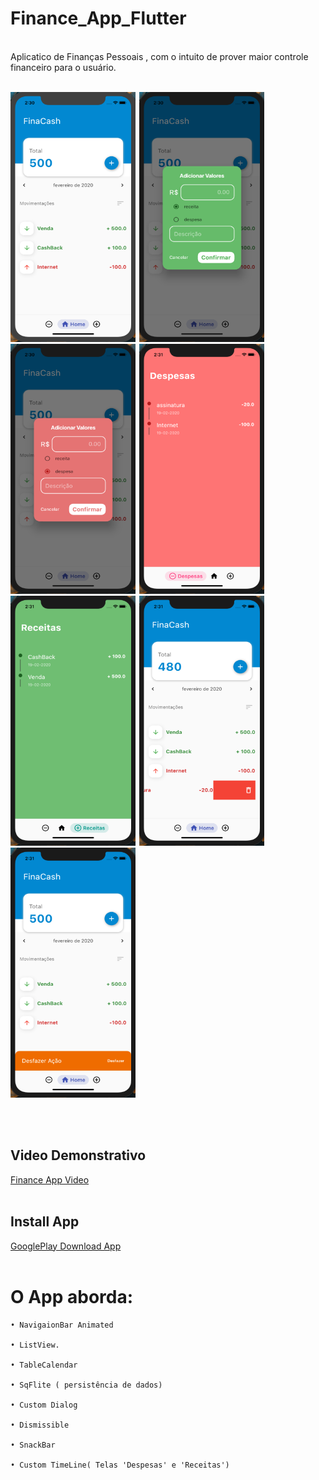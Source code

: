 # Finance_App_Flutter
<br>
Aplicatico de Finanças Pessoais , com o intuito de prover maior controle financeiro para o usuário.
<br><br>
<div align="left">
  
 <img  width="200" height="400" src="finacash/assets/print_1.png"><span style="padding-left:2px"></span>
 <img  width="200" height="400" src="finacash/assets/print_2.png"><span style="padding-left:2px"></span>
 <img  width="200" height="400" src="finacash/assets/print_3.png"><span style="padding-left:2px"></span>
 <img  width="200" height="400" src="finacash/assets/print_4.png"><span style="padding-left:2px"></span>
 <img  width="200" height="400" src="finacash/assets/print_5.png"><span style="padding-left:2px"></span>
 <img  width="200" height="400" src="finacash/assets/print_6.png"><span style="padding-left:2px"></span>
 <img  width="200" height="400" src="finacash/assets/print_7.png"><span style="padding-left:2px"></span>
 

 
 </div>
 <br><br>
 
 ## Video Demonstrativo
 
 [Finance App Video](https://youtu.be/pRvfg-vv_Ig)
 <br><br>
 
 
 ## Install App
 
 [GooglePlay Download App](https://play.google.com/store/apps/details?id=com.dantas.thiago.finacash)
 <br><br>
 
 # O App aborda:

    • NavigaionBar Animated
  
    • ListView.
    
    • TableCalendar
  
    • SqFlite ( persistência de dados)
  
    • Custom Dialog
    
    • Dismissible
    
    • SnackBar
    
    • Custom TimeLine( Telas 'Despesas' e 'Receitas')
    
    
    
